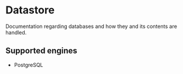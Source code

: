 # Datastore

Documentation regarding databases and how they and its contents are handled.

## Supported engines

* PostgreSQL
